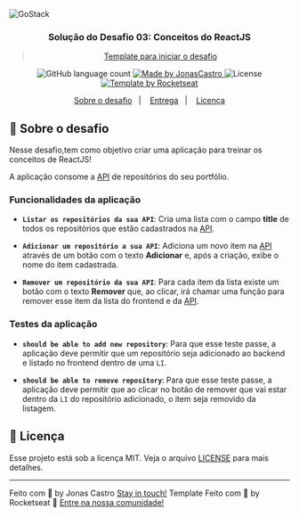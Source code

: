 <img alt="GoStack" src="https://storage.googleapis.com/golden-wind/bootcamp-gostack/header-desafios.png" />

<h3 align="center">
 Solução do Desafio 03: Conceitos do ReactJS
</h3>

<blockquote align="center"><a href="https://github.com/Rocketseat/gostack-template-conceitos-reactjs">Template para iniciar o desafio</a></blockquote>

<p align="center">
  <img alt="GitHub language count" src="https://img.shields.io/github/languages/count/jonascastro/conceitos-reactjs?color=%2304D361">

  <a href="https://www.linkedin.com/in/jonas-castro-b4044111a/">
    <img alt="Made by JonasCastro" src="https://img.shields.io/badge/made%20by-JonasCastro-%2304D361">
  </a>

  <img alt="License" src="https://img.shields.io/badge/license-MIT-%2304D361">
   <a href="https://github.com/Rocketseat/gostack-template-conceitos-reactjs">
    <img alt="Template by Rocketseat" src="https://img.shields.io/badge/Template%20by-Rocketseat-%2304D361">
  </a>
  
</p>

<p align="center">
  <a href="#rocket-sobre-o-desafio">Sobre o desafio</a>&nbsp;&nbsp;&nbsp;|&nbsp;&nbsp;&nbsp;
  <a href="#calendar-entrega">Entrega</a>&nbsp;&nbsp;&nbsp;|&nbsp;&nbsp;&nbsp;
  <a href="#memo-licença">Licença</a>
</p>

## :rocket: Sobre o desafio

Nesse desafio,tem como objetivo criar uma aplicação para treinar os conceitos de ReactJS!

A aplicação consome a <a href="https://github.com/JonasCastro/conceitos-nodejs">API</a> de repositórios do seu portfólio.

### Funcionalidades da aplicação

- **`Listar os repositórios da sua API`**: Cria uma lista com o campo **title** de todos os repositórios que estão cadastrados na <a href="https://github.com/JonasCastro/conceitos-nodejs">API</a>.

- **`Adicionar um repositório a sua API`**: Adiciona um novo item na <a href="https://github.com/JonasCastro/conceitos-nodejs">API</a> através de um botão com o texto **Adicionar** e, após a criação, exibe o nome do item cadastrada.

- **`Remover um repositório da sua API`**: Para cada item da lista existe um botão com o texto **Remover** que, ao clicar, irá chamar uma função para remover esse item da lista do frontend e da <a href="https://github.com/JonasCastro/conceitos-nodejs">API</a>.

### Testes da aplicação

- **`should be able to add new repository`**: Para que esse teste passe, a aplicação deve permitir que um repositório seja adicionado ao backend e listado no frontend dentro de uma `LI`.

- **`should be able to remove repository`**: Para que esse teste passe, a aplicação deve permitir que ao clicar no botão de remover que vai estar dentro da `LI` do repositório adicionado, o item seja removido da listagem.

## :memo: Licença

Esse projeto está sob a licença MIT. Veja o arquivo [LICENSE](LICENSE) para mais detalhes.

---
Feito com 💜 by Jonas Castro [Stay in touch!](https://www.linkedin.com/in/jonas-castro-b4044111a/)
Template Feito com 💜 by Rocketseat :wave: [Entre na nossa comunidade!](https://discordapp.com/invite/gCRAFhc)
